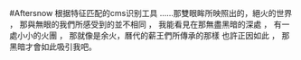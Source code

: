 #Aftersnow
根据特征匹配的cms识别工具
……那雙眼眸所映照出的，絕火的世界 ，
那與無眼的我們所感受到的並不相同 ，
我能看見在那無盡黑暗的深處 ，
有一處小小的火團 ，
那就像是余火，曆代的薪王們所傳承的那樣
也許正因如此 ，
那黑暗才會如此吸引我吧。
